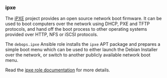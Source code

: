 ### ipxe

The [iPXE](https://ipxe.org/) project provides an open source network
boot firmware. It can be used to boot computers over the network using
DHCP, PXE and TFTP protocols, and hand off the boot process to other
operating systems provided over HTTP, NFS or iSCSI protocols.

The `debops.ipxe` Ansible role installs the `ipxe` APT package and
prepares a simple boot menu which can be used to either launch the
Debian Installer over the network, or switch to another publicly
available network boot menu.

Read the [ipxe role documentation](https://docs.debops.org/en/stable-3.0/ansible/roles/ipxe/) for more details.
